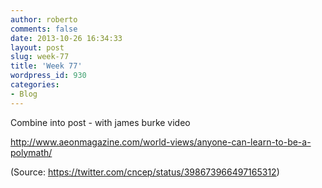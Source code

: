 ```yaml
---
author: roberto
comments: false
date: 2013-10-26 16:34:33
layout: post
slug: week-77
title: 'Week 77'
wordpress_id: 930
categories:
- Blog
---
```



Combine into post - with james burke video


http://www.aeonmagazine.com/world-views/anyone-can-learn-to-be-a-polymath/

(Source: https://twitter.com/cncep/status/398673966497165312)